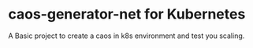 # caos-generator-net for Kubernetes
A Basic project to create a caos in  k8s environment and test you scaling.
